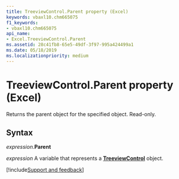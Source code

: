 ```yaml
---
title: TreeviewControl.Parent property (Excel)
keywords: vbaxl10.chm665075
f1_keywords:
- vbaxl10.chm665075
api_name:
- Excel.TreeviewControl.Parent
ms.assetid: 28c41fb8-65e5-49df-3f97-995a424499a1
ms.date: 05/18/2019
ms.localizationpriority: medium
---
```



# TreeviewControl.Parent property (Excel)

Returns the parent object for the specified object. Read-only.


## Syntax

_expression_.**Parent**

_expression_ A variable that represents a **[TreeviewControl](Excel.TreeviewControl.md)** object.




[!include[Support and feedback](~/includes/feedback-boilerplate.md)]